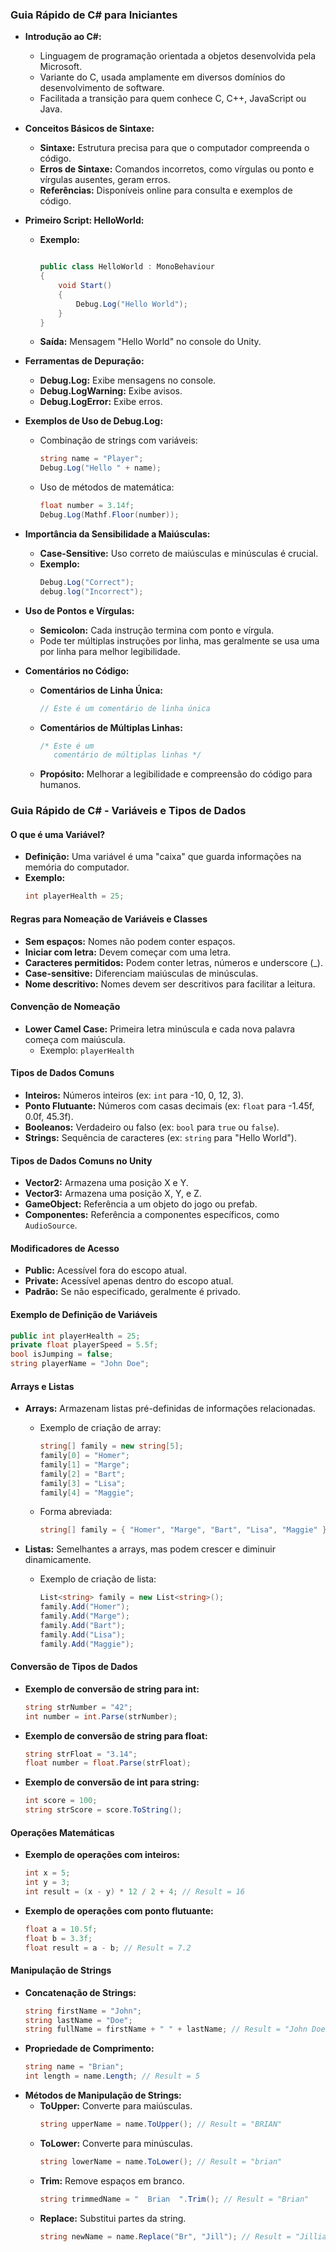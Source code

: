 ### Guia Rápido de C# para Iniciantes

- **Introdução ao C#:**
  - Linguagem de programação orientada a objetos desenvolvida pela Microsoft.
  - Variante do C, usada amplamente em diversos domínios do desenvolvimento de software.
  - Facilitada a transição para quem conhece C, C++, JavaScript ou Java.

- **Conceitos Básicos de Sintaxe:**
  - **Sintaxe:** Estrutura precisa para que o computador compreenda o código.
  - **Erros de Sintaxe:** Comandos incorretos, como vírgulas ou ponto e vírgulas ausentes, geram erros.
  - **Referências:** Disponíveis online para consulta e exemplos de código.

- **Primeiro Script: HelloWorld:**
  - **Exemplo:** 
    ```csharp
    
    public class HelloWorld : MonoBehaviour
    {
        void Start()
        {
            Debug.Log("Hello World");
        }
    }
    ```
  - **Saída:** Mensagem "Hello World" no console do Unity.

- **Ferramentas de Depuração:**
  - **Debug.Log:** Exibe mensagens no console.
  - **Debug.LogWarning:** Exibe avisos.
  - **Debug.LogError:** Exibe erros.

- **Exemplos de Uso de Debug.Log:**
  - Combinação de strings com variáveis:
    ```csharp
    string name = "Player";
    Debug.Log("Hello " + name);
    ```
  - Uso de métodos de matemática:
    ```csharp
    float number = 3.14f;
    Debug.Log(Mathf.Floor(number));
    ```

- **Importância da Sensibilidade a Maiúsculas:**
  - **Case-Sensitive:** Uso correto de maiúsculas e minúsculas é crucial.
  - **Exemplo:**
    ```csharp
    Debug.Log("Correct");
    debug.log("Incorrect");
    ```

- **Uso de Pontos e Vírgulas:**
  - **Semicolon:** Cada instrução termina com ponto e vírgula.
  - Pode ter múltiplas instruções por linha, mas geralmente se usa uma por linha para melhor legibilidade.

- **Comentários no Código:**
  - **Comentários de Linha Única:**
    ```csharp
    // Este é um comentário de linha única
    ```
  - **Comentários de Múltiplas Linhas:**
    ```csharp
    /* Este é um
       comentário de múltiplas linhas */
    ```
  - **Propósito:** Melhorar a legibilidade e compreensão do código para humanos.




### Guia Rápido de C# - Variáveis e Tipos de Dados

#### O que é uma Variável?
- **Definição:** Uma variável é uma "caixa" que guarda informações na memória do computador.
- **Exemplo:** 
  ```csharp
  int playerHealth = 25;
  ```

#### Regras para Nomeação de Variáveis e Classes
- **Sem espaços:** Nomes não podem conter espaços.
- **Iniciar com letra:** Devem começar com uma letra.
- **Caracteres permitidos:** Podem conter letras, números e underscore (_).
- **Case-sensitive:** Diferenciam maiúsculas de minúsculas.
- **Nome descritivo:** Nomes devem ser descritivos para facilitar a leitura.

#### Convenção de Nomeação
- **Lower Camel Case:** Primeira letra minúscula e cada nova palavra começa com maiúscula.
  - Exemplo: `playerHealth`

#### Tipos de Dados Comuns
- **Inteiros:** Números inteiros (ex: `int` para -10, 0, 12, 3).
- **Ponto Flutuante:** Números com casas decimais (ex: `float` para -1.45f, 0.0f, 45.3f).
- **Booleanos:** Verdadeiro ou falso (ex: `bool` para `true` ou `false`).
- **Strings:** Sequência de caracteres (ex: `string` para "Hello World").

#### Tipos de Dados Comuns no Unity
- **Vector2:** Armazena uma posição X e Y.
- **Vector3:** Armazena uma posição X, Y, e Z.
- **GameObject:** Referência a um objeto do jogo ou prefab.
- **Componentes:** Referência a componentes específicos, como `AudioSource`.

#### Modificadores de Acesso
- **Public:** Acessível fora do escopo atual.
- **Private:** Acessível apenas dentro do escopo atual.
- **Padrão:** Se não especificado, geralmente é privado.

#### Exemplo de Definição de Variáveis
```csharp
public int playerHealth = 25;
private float playerSpeed = 5.5f;
bool isJumping = false;
string playerName = "John Doe";
```

#### Arrays e Listas
- **Arrays:** Armazenam listas pré-definidas de informações relacionadas.
  - Exemplo de criação de array:
    ```csharp
    string[] family = new string[5];
    family[0] = "Homer";
    family[1] = "Marge";
    family[2] = "Bart";
    family[3] = "Lisa";
    family[4] = "Maggie";
    ```
  - Forma abreviada:
    ```csharp
    string[] family = { "Homer", "Marge", "Bart", "Lisa", "Maggie" };
    ```

- **Listas:** Semelhantes a arrays, mas podem crescer e diminuir dinamicamente.
  - Exemplo de criação de lista:
    ```csharp
    List<string> family = new List<string>();
    family.Add("Homer");
    family.Add("Marge");
    family.Add("Bart");
    family.Add("Lisa");
    family.Add("Maggie");
    ```

#### Conversão de Tipos de Dados
- **Exemplo de conversão de string para int:**
  ```csharp
  string strNumber = "42";
  int number = int.Parse(strNumber);
  ```
- **Exemplo de conversão de string para float:**
  ```csharp
  string strFloat = "3.14";
  float number = float.Parse(strFloat);
  ```
- **Exemplo de conversão de int para string:**
  ```csharp
  int score = 100;
  string strScore = score.ToString();
  ```

#### Operações Matemáticas
- **Exemplo de operações com inteiros:**
  ```csharp
  int x = 5;
  int y = 3;
  int result = (x - y) * 12 / 2 + 4; // Result = 16
  ```
- **Exemplo de operações com ponto flutuante:**
  ```csharp
  float a = 10.5f;
  float b = 3.3f;
  float result = a - b; // Result = 7.2
  ```

#### Manipulação de Strings
- **Concatenação de Strings:**
  ```csharp
  string firstName = "John";
  string lastName = "Doe";
  string fullName = firstName + " " + lastName; // Result = "John Doe"
  ```
- **Propriedade de Comprimento:**
  ```csharp
  string name = "Brian";
  int length = name.Length; // Result = 5
  ```
- **Métodos de Manipulação de Strings:**
  - **ToUpper:** Converte para maiúsculas.
    ```csharp
    string upperName = name.ToUpper(); // Result = "BRIAN"
    ```
  - **ToLower:** Converte para minúsculas.
    ```csharp
    string lowerName = name.ToLower(); // Result = "brian"
    ```
  - **Trim:** Remove espaços em branco.
    ```csharp
    string trimmedName = "  Brian  ".Trim(); // Result = "Brian"
    ```
  - **Replace:** Substitui partes da string.
    ```csharp
    string newName = name.Replace("Br", "Jill"); // Result = "Jillian"
    ```
